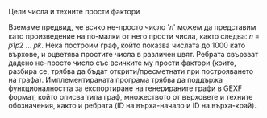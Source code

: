 Цели числа и техните прости фактори

Вземаме предвид, че всяко не-простo число '𝑛' можем да представим като произведение на по-малки от него прости числа, както следва: 𝑛 = 𝑝1𝑝2 … 𝑝𝑘. Нека построим граф, който показва числата до 1000 като върхове, и оцветява простите числа в различен цвят. Ребрата свързват дадено не-просто число със всичките му прости фактори (които, разбира се, трябва да бъдат открити/пресметнати при построяването на графа). Имплементираната програма трябва да поддържа функционалността за експортиране на 
генерираните графи в GEXF формат, който описва типа граф, множеството от върховете и 
техните обозначения, както и ребрата (ID на върха-начало и ID на върха-край).

